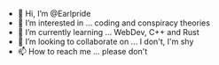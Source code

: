- 👋 Hi, I’m @Earlpride
- 👀 I’m interested in ... coding and conspiracy theories
- 🌱 I’m currently learning ... WebDev, C++ and Rust
- 💞️ I’m looking to collaborate on ... I don't, I'm shy
- 📫 How to reach me ... please don't
